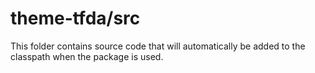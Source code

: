 # theme-tfda/src

This folder contains source code that will automatically be added to the classpath when
the package is used.
